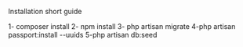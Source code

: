 Installation short guide

1- composer install
2- npm install
3- php artisan migrate
4-php artisan passport:install --uuids
5-php artisan db:seed
